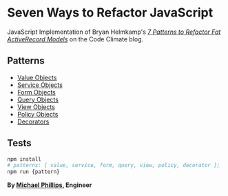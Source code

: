 Seven Ways to Refactor JavaScript
=================================

JavaScript Implementation of Bryan Helmkamp's [_7 Patterns to Refactor Fat ActiveRecord Models_](http://blog.codeclimate.com/blog/2012/10/17/7-ways-to-decompose-fat-activerecord-models/) on the Code Climate blog.

## Patterns

- [Value Objects](http://journal.crushlovely.com/post/88286828068/7-patterns-to-refactor-javascript-applications-value)
- [Service Objects](http://journal.crushlovely.com/post/88286835473/7-patterns-to-refactor-javascript-service-objects)
- [Form Objects](http://journal.crushlovely.com/post/89270334848/7-patterns-to-refactor-javascript-applications-form)
- [Query Objects](http://journal.crushlovely.com/post/89978453593/7-patterns-to-refactor-javascript-applications-query)
- [View Objects](http://journal.crushlovely.com/post/90568548968/7-patterns-to-refactor-javascript-applications-view)
- [Policy Objects](http://journal.crushlovely.com/post/91371788978/7-patterns-to-refactor-javascript-applications-policy)
- [Decorators](http://journal.crushlovely.com/post/92649246643/7-patterns-to-refactor-javascript-applications-decorators)

## Tests

```bash
npm install
# patterns: [ value, service, form, query, view, policy, decorator ];
npm run {pattern}
```

__By [Michael Phillips](https://twitter.com/createbang), Engineer__